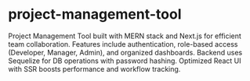 # project-management-tool
Project Management Tool built with MERN stack and Next.js for efficient team collaboration. Features include authentication, role-based access (Developer, Manager, Admin), and organized dashboards. Backend uses Sequelize for DB operations with password hashing. Optimized React UI with SSR boosts performance and workflow tracking.
